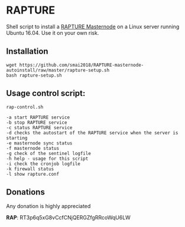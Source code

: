# RAPTURE
Shell script to install a [RAPTURE Masternode](https://our-rapture.com/) on a Linux server running Ubuntu 16.04. Use it on your own risk.

## Installation
```
wget https://github.com/smai2018/RAPTURE-masternode-autoinstall/raw/master/rapture-setup.sh
bash rapture-setup.sh
```
## Usage control script:

```
rap-control.sh 

-a start RAPTURE service
-b stop RAPTURE service
-c status RAPTURE service
-d checks the autostart of the RAPTURE service when the server is starting
-e masternode sync status
-f masternode status
-g check of the sentinel logfile
-h help - usage for this script
-i check the cronjob logfile
-k firewall status
-l show rapture.conf

```
## Donations

Any donation is highly appreciated

**RAP**: RT3p6q5xG8vCcfCNjQERGZfgRRcoWqU6LW 
